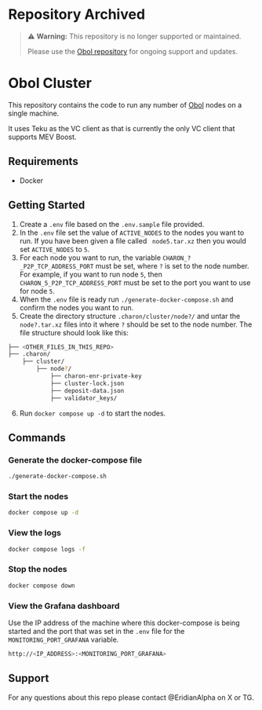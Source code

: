# Repository Archived

> :warning: **Warning:** This repository is no longer supported or maintained.
>
> Please use the [Obol repository](https://github.com/ObolNetwork/charon-distributed-validator-node) for ongoing support and updates.


# Obol Cluster

This repository contains the code to run any number of [Obol](https://obol.tech/) nodes on a single machine.

It uses Teku as the VC client as that is currently the only VC client that supports MEV Boost.

## Requirements

- Docker

## Getting Started

1. Create a `.env` file based on the `.env.sample` file provided.
2. In the `.env` file set the value of `ACTIVE_NODES` to the nodes you want to run. If you have been given a file called ` node5.tar.xz` then you would set `ACTIVE_NODES` to `5`.
3. For each node you want to run, the variable `CHARON_?_P2P_TCP_ADDRESS_PORT` must be set, where `?` is set to the node number. For example, if you want to run node `5`, then `CHARON_5_P2P_TCP_ADDRESS_PORT` must be set to the port you want to use for node `5`.
4. When the `.env` file is ready run `./generate-docker-compose.sh` and confirm the nodes you want to run.
5. Create the directory structure `.charon/cluster/node?/` and untar the `node?.tar.xz` files into it where `?` should be set to the node number. The file structure should look like this:

```bash
├── <OTHER_FILES_IN_THIS_REPO>
├── .charon/
    ├── cluster/
        ├── node?/
            ├── charon-enr-private-key
            ├── cluster-lock.json
            ├── deposit-data.json
            ├── validator_keys/
```

6. Run `docker compose up -d` to start the nodes.

## Commands

### Generate the docker-compose file

```bash
./generate-docker-compose.sh
```

### Start the nodes

```bash
docker compose up -d
```

### View the logs

```bash
docker compose logs -f
```

### Stop the nodes

```bash
docker compose down
```

### View the Grafana dashboard

Use the IP address of the machine where this docker-compose is being started and the port that was set in the `.env` file for the `MONITORING_PORT_GRAFANA` variable.

```bash
http://<IP_ADDRESS>:<MONITORING_PORT_GRAFANA>
```

## Support

For any questions about this repo please contact @EridianAlpha on X or TG.
